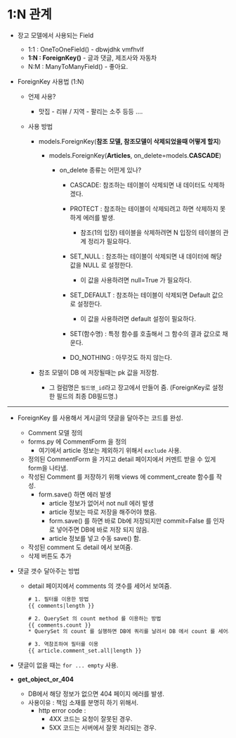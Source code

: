 # 1:N 관계

* 장고 모델에서 사용되는 Field
  * 1:1 : OneToOneField() - dbwjdhk vmfhvlf
  * **1:N : ForeignKey()** - 글과 댓글, 제조사와 자동차
  * N:M : ManyToManyField() - 좋아요.



* ForeignKey 사용법 (1:N)

  * 언제 사용?

    * 맛집 - 리뷰 / 지역 - 팔리는 소주 등등 ....

  * 사용 방법

    * models.ForeignKey(**참조 모델, 참조모델이 삭제되었을때 어떻게 할지**)

      * models.ForeignKey(**Articles**, on_delete=models.**CASCADE**)

        * on_delete 종류는 어떤게 있나?

          * CASCADE: 참조하는 테이블이 삭제되면 내 데이터도 삭제하겠다.

          * PROTECT : 참조하는 테이블이 삭제되려고 하면 삭제하지 못하게 에러를 발생.

            * 참조(1의 입장) 테이블을 삭제하려면 N 입장의 테이블의 관계 정리가 필요하다.

          * SET_NULL : 참조하는 테이블이 삭제되면 내 데이터에 해당 값을 NULL 로 설정한다.

            * 이 값을 사용하려면 null=True 가 필요하다.

          * SET_DEFAULT : 참조하는 테이블이 삭제되면 Default 값으로 설정한다.

            * 이 값을 사용하려면 default 설정이 필요하다.

          * SET(함수명) : 특정 함수를 호출해서 그 함수의 결과 값으로 채운다.

          * DO_NOTHING : 아무것도 하지 않는다.

            

    * 참조 모델이 DB 에 저장될때는 pk 값을 저장함.

      * 그 컬럼명은 `필드명_id`라고 장고에서 만들어 줌. (ForeignKey로 설정한 필드의 최종 DB필드명.)



___



* ForeignKey 를 사용해서 게시글의 댓글을 달아주는 코드를 완성.

  * Comment 모델 정의
  * forms.py 에 CommentForm 을 정의
    * 여기에서 article 정보는 제외하기 위해서 `exclude` 사용.
  * 정의된 CommentForm 을 가지고 detail 페이지에서 커멘트 받을 수 있게 form을 나타냄.
  * 작성된 Comment 를 저장하기 위해 views 에 comment_create 함수를 작성.
    * form.save() 하면 에러 발생
      * article 정보가 없어서 not null 에러 발생
      * article 정보는 따로 저장을 해주어야 했음.
      * form.save() 를 하면 바로 Db에 저장되지만 commit=False 를 인자로 넣어주면 DB에 바로 저장 되지 않음.
      * article 정보를 넣고 수동 save() 함.
  * 작성된 comment 도 detail 에서 보여줌.
  * 삭제 버튼도 추가

  

* 댓글 갯수 달아주는 방법

  * detail 페이지에서 comments 의 갯수를 세어서 보여줌.

    ```html
    # 1. 필터를 이용한 방법
    {{ comments|length }}
    
    # 2. QuerySet 의 count method 를 이용하는 방법
    {{ comments.count }}
    * QuerySet 의 count 를 실행하면 DB에 쿼리를 날려서 DB 에서 count 를 세어서 전달해줌.
    
    # 3. 역참조하여 필터를 이용
    {{ article.comment_set.all|length }}
    
    ```

* 댓글이 없을 때는 `for ... empty` 사용.
* **get_object_or_404**
  * DB에서 해당 정보가 없으면 404 페이지 에러를 발생.
  * 사용이유 : 책임 소재를 분명히 하기 위해서.
    * http error code : 
      * 4XX 코드는 요청이 잘못된 경우.
      * 5XX 코드는 서버에서 잘못 처리되는 경우.

